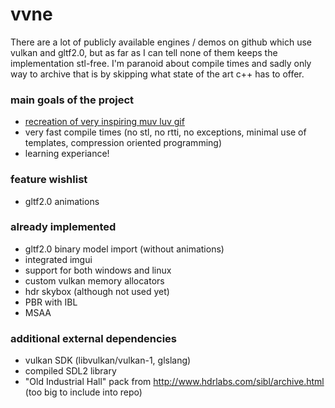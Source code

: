 # vvne
There are a lot of publicly available engines / demos on github which use vulkan and gltf2.0, but as far as I can tell none of them keeps the implementation stl-free. I'm paranoid about compile times and sadly only way to archive that is by skipping what state of the art c++ has to offer.
### main goals of the project
- [recreation of very inspiring muv luv gif](https://thumbs.gfycat.com/HelplessRealAlbacoretuna-size_restricted.gif)
- very fast compile times (no stl, no rtti, no exceptions, minimal use of templates, compression oriented programming)
- learning experiance!
### feature wishlist
- gltf2.0 animations
### already implemented
- gltf2.0 binary model import (without animations)
- integrated imgui
- support for both windows and linux
- custom vulkan memory allocators
- hdr skybox (although not used yet)
- PBR with IBL
- MSAA
### additional external dependencies
- vulkan SDK (libvulkan/vulkan-1, glslang)
- compiled SDL2 library
- "Old Industrial Hall" pack from http://www.hdrlabs.com/sibl/archive.html (too big to include into repo)

